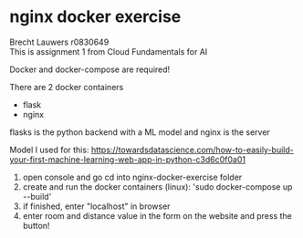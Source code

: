 # nginx docker exercise
Brecht Lauwers r0830649  
 This is assignment 1 from Cloud Fundamentals for AI  

Docker and docker-compose are required!

There are 2 docker containers
- flask
- nginx

flasks is the python backend with a ML model and nginx is the server

Model I used for this:
https://towardsdatascience.com/how-to-easily-build-your-first-machine-learning-web-app-in-python-c3d6c0f0a01

1. open console and go cd into nginx-docker-exercise folder
2. create and run the docker containers (linux): 'sudo docker-compose up --build'
3. if finished, enter "localhost" in browser
4. enter room and distance value in the form on the website and press the button!
